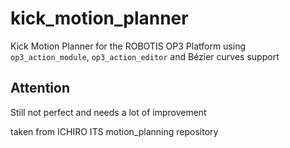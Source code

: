 # kick_motion_planner

Kick Motion Planner for the ROBOTIS OP3 Platform using `op3_action_module`, `op3_action_editor` and Bézier curves support

## Attention
Still not perfect and needs a lot of improvement

taken from ICHIRO ITS motion_planning repository
